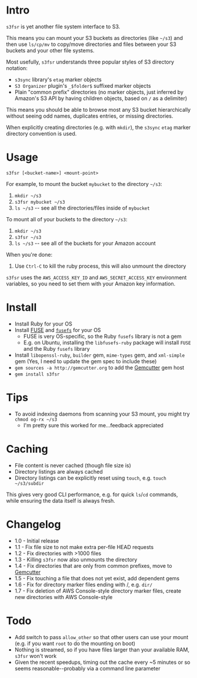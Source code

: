 
Intro
=====

`s3fsr` is yet another file system interface to S3.

This means you can mount your S3 buckets as directories (like `~/s3`) and then use `ls/cp/mv` to copy/move directories and files between your S3 buckets and your other file systems.

Most usefully, `s3fsr` understands three popular styles of S3 directory notation:

* `s3sync` library's `etag` marker objects
* `S3 Organizer` plugin's `_$folder$` suffixed marker objects
* Plain "common prefix" directories (no marker objects, just inferred by Amazon's S3 API by having children objects, based on `/` as a delimiter)

This means you should be able to browse most any S3 bucket hierarchically without seeing odd names, duplicates entries, or missing directories.

When explicitly creating directories (e.g. with `mkdir`), the `s3sync` `etag` marker directory convention is used.

Usage
=====

`s3fsr [<bucket-name>] <mount-point>`

For example, to mount the bucket `mybucket` to the directory `~/s3`:

1. `mkdir ~/s3`
2. `s3fsr mybucket ~/s3`
3. `ls ~/s3` -- see all the directories/files inside of `mybucket`

To mount all of your buckets to the directory `~/s3`:

1. `mkdir ~/s3`
2. `s3fsr ~/s3`
3. `ls ~/s3` -- see all of the buckets for your Amazon account

When you're done:

1. Use `Ctrl-C` to kill the ruby process, this will also unmount the directory

`s3fsr` uses the `AWS_ACCESS_KEY_ID` and `AWS_SECRET_ACCESS_KEY` environment variables, so you need to set them with your Amazon key information.

Install
=======

* Install Ruby for your OS
* Install [FUSE](http://fuse.sourceforge.net/) and [`fusefs`](http://rubyforge.org/projects/fusefs/) for your OS
  * FUSE is very OS-specific, so the Ruby `fusefs` library is not a gem
  * E.g. on Ubuntu, installing the `libfusefs-ruby` package will install `FUSE` and the Ruby `fusefs` library
* Install `libopenssl-ruby`, `builder` gem, `mime-types` gem, and `xml-simple` gem (Yes, I need to update the gem spec to include these)
* `gem sources -a http://gemcutter.org` to add the [Gemcutter](http://gemcutter.org) gem host
* `gem install s3fsr`

Tips
====

* To avoid indexing daemons from scanning your S3 mount, you might try `chmod og-rx ~/s3`
  * I'm pretty sure this worked for me...feedback appreciated

Caching
=======

* File content is never cached (though file size is)
* Directory listings are always cached
* Directory listings can be explicitly reset using `touch`, e.g. `touch ~/s3/subdir` 

This gives very good CLI performance, e.g. for quick `ls`/`cd` commands, while ensuring the data itself is always fresh.

Changelog
=========

* 1.0 - Initial release
* 1.1 - Fix file size to not make extra per-file HEAD requests
* 1.2 - Fix directories with >1000 files
* 1.3 - Killing `s3fsr` now also unmounts the directory
* 1.4 - Fix directories that are only from common prefixes, move to [Gemcutter](http://gemcutter.org)
* 1.5 - Fix touching a file that does not yet exist, add dependent gems
* 1.6 - Fix for directory marker files ending with /, e.g. `dir/`
* 1.7 - Fix deletion of AWS Console-style directory marker files, create new directories with AWS Console-style

Todo
====

* Add switch to pass `allow_other` so that other users can use your mount (e.g. if you want `root` to do the mounting on boot)
* Nothing is streamed, so if you have files larger than your available RAM, `s3fsr` won't work
* Given the recent speedups, timing out the cache every ~5 minutes or so seems reasonable--probably via a command line parameter

